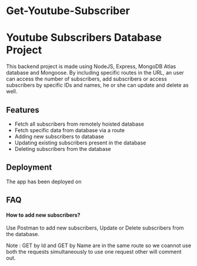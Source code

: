 # Get-Youtube-Subscriber

# Youtube Subscribers Database Project

This backend project is made using NodeJS, Express, MongoDB Atlas database and Mongoose.
By including specific routes in the URL, an user can access the number of subscribers, add subscribers or access subscribers by specific IDs and names, he or she can update and delete as well.

## Features

- Fetch all subscribers from remotely hoisted database
- Fetch specific data from database via a route
- Adding new subscribers to database
- Updating existing subscribers present in the database
- Deleting subscribers from the database 

## Deployment

The app has been deployed on 



## FAQ

#### How to add new subscribers?

Use Postman to add new subscribers, Update or Delete subscribers from the database.

Note : GET by Id and GET by Name are in the same route so we coannot use both the requests simultaneously to use one request other will comment out.




